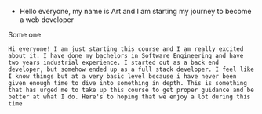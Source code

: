 
- Hello everyone, my name is Art and I am starting my journey to become a web developer


Some one 

```
Hi everyone! I am just starting this course and I am really excited about it. I have done my bachelors in Software Engineering and have two years industrial experience. I started out as a back end developer, but somehow ended up as a full stack developer. I feel like I know things but at a very basic level because i have never been given enough time to dive into something in depth. This is something that has urged me to take up this course to get proper guidance and be better at what I do. Here's to hoping that we enjoy a lot during this time
```